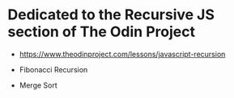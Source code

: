 # Dedicated to the Recursive JS section of The Odin Project

- https://www.theodinproject.com/lessons/javascript-recursion

- Fibonacci Recursion

- Merge Sort